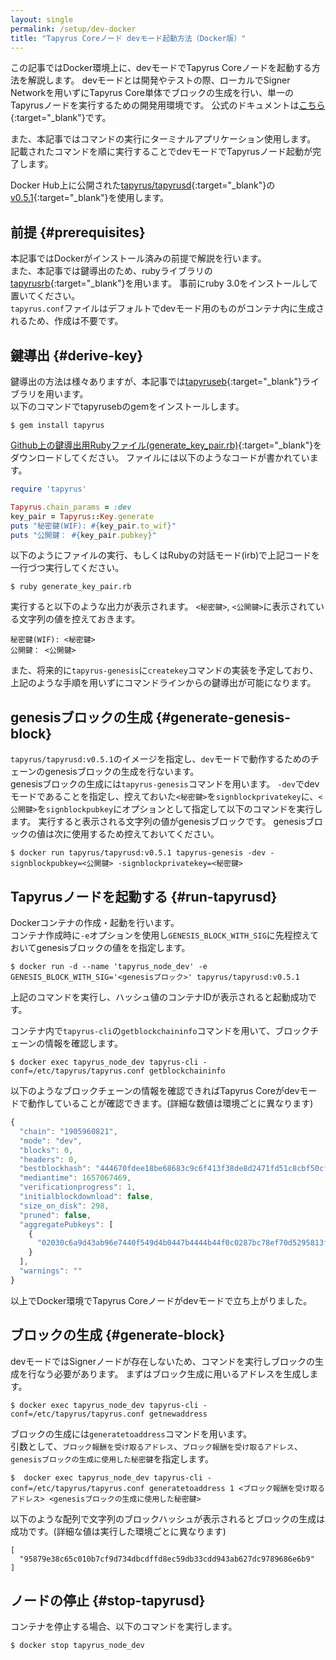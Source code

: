 ```yaml
---
layout: single
permalink: /setup/dev-docker
title: "Tapyrus Coreノード devモード起動方法（Docker版）"
---
```


この記事ではDocker環境上に、devモードでTapyrus Coreノードを起動する方法を解説します。 
devモードとは開発やテストの際、ローカルでSigner Networkを用いずにTapyrus Core単体でブロックの生成を行い、単一のTapyrusノードを実行するための開発用環境です。
公式のドキュメントは[こちら](https://github.com/chaintope/tapyrus-core/blob/master/doc/docker_image.md#dev-mode){:target="_blank"}です。  

また、本記事ではコマンドの実行にターミナルアプリケーション使用します。  
記載されたコマンドを順に実行することでdevモードでTapyrusノード起動が完了します。  


Docker Hub上に公開された[tapyrus/tapyrusd](https://hub.docker.com/r/tapyrus/tapyrusd){:target="_blank"}の[v0.5.1](https://hub.docker.com/layers/tapyrusd/tapyrus/tapyrusd/v0.5.1/images/sha256-0e25122fe7805ecc3a4545862befe3e0a9ec60ad211b94afa8d07d5ac2a5198c?context=explore){:target="_blank"}を使用します。  


## 前提 {#prerequisites}
本記事ではDockerがインストール済みの前提で解説を行います。  
また、本記事では鍵導出のため、rubyライブラリの[tapyrusrb](https://github.com/chaintope/tapyrusrb){:target="_blank"}を用います。
事前にruby 3.0をインストールして置いてください。  
`tapyrus.conf`ファイルはデフォルトでdevモード用のものがコンテナ内に生成されるため、作成は不要です。

## 鍵導出 {#derive-key}

鍵導出の方法は様々ありますが、本記事では[tapyruseb](https://github.com/chaintope/tapyrusrb){:target="_blank"}ライブラリを用います。  
以下のコマンドでtapyrusebのgemをインストールします。
```
$ gem install tapyrus
```

[Github上の鍵導出用Rubyファイル(generate_key_pair.rb)](https://github.com/chaintope/tapyrus-pages/scripts/generate_key_pair.rb){:target="_blank"}をダウンロードしてください。
ファイルには以下のようなコードが書かれています。  

```ruby
require 'tapyrus'

Tapyrus.chain_params = :dev
key_pair = Tapyrus::Key.generate
puts "秘密鍵(WIF): #{key_pair.to_wif}"
puts "公開鍵： #{key_pair.pubkey}"
```

以下のようにファイルの実行、もしくはRubyの対話モード(irb)で上記コードを一行づつ実行してください。  
```
$ ruby generate_key_pair.rb
```

実行すると以下のような出力が表示されます。
 `<秘密鍵>`, `<公開鍵>`に表示されている文字列の値を控えておきます。  
```
秘密鍵(WIF): <秘密鍵>
公開鍵： <公開鍵>
```

また、将来的に`tapyrus-genesis`に`createkey`コマンドの実装を予定しており、上記のような手順を用いずにコマンドラインからの鍵導出が可能になります。  


## genesisブロックの生成 {#generate-genesis-block}

`tapyrus/tapyrusd:v0.5.1`のイメージを指定し、`dev`モードで動作するためのチェーンのgenesisブロックの生成を行ないます。  
genesisブロックの生成には`tapyrus-genesis`コマンドを用います。
`-dev`でdevモードであることを指定し、控えておいた`<秘密鍵>`を`signblockprivatekey`に、`<公開鍵>`を`signblockpubkey`にオプションとして指定して以下のコマンドを実行します。
実行すると表示される文字列の値がgenesisブロックです。
genesisブロックの値は次に使用するため控えておいてください。
```
$ docker run tapyrus/tapyrusd:v0.5.1 tapyrus-genesis -dev -signblockpubkey=<公開鍵> -signblockprivatekey=<秘密鍵>
```

## Tapyrusノードを起動する {#run-tapyrusd}

Dockerコンテナの作成・起動を行います。  
コンテナ作成時に`-e`オプションを使用し`GENESIS_BLOCK_WITH_SIG`に先程控えておいてgenesisブロックの値をを指定します。
```
$ docker run -d --name 'tapyrus_node_dev' -e GENESIS_BLOCK_WITH_SIG='<genesisブロック>' tapyrus/tapyrusd:v0.5.1
```

上記のコマンドを実行し、ハッシュ値のコンテナIDが表示されると起動成功です。

コンテナ内で`tapyrus-cli`の`getblockchaininfo`コマンドを用いて、ブロックチェーンの情報を確認します。　　
```
$ docker exec tapyrus_node_dev tapyrus-cli -conf=/etc/tapyrus/tapyrus.conf getblockchaininfo
```

以下のようなブロックチェーンの情報を確認できればTapyrus Coreがdevモードで動作していることが確認できます。(詳細な数値は環境ごとに異なります)  
```javascript
{
  "chain": "1905960821",
  "mode": "dev",
  "blocks": 0,
  "headers": 0,
  "bestblockhash": "444670fdee18be68683c9c6f413f38de8d2471fd51c8cbf50cf6ac442af49d94",
  "mediantime": 1657067469,
  "verificationprogress": 1,
  "initialblockdownload": false,
  "size_on_disk": 298,
  "pruned": false,
  "aggregatePubkeys": [
    {
      "02030c6a9d43ab96e7440f549d4b0447b4444b44f0c0287bc78ef70d5295813fb4": 0
    }
  ],
  "warnings": ""
}
```

以上でDocker環境でTapyrus Coreノードがdevモードで立ち上がりました。

## ブロックの生成 {#generate-block}
devモードではSignerノードが存在しないため、コマンドを実行しブロックの生成を行なう必要があります。
まずはブロック生成に用いるアドレスを生成します。
```
$ docker exec tapyrus_node_dev tapyrus-cli -conf=/etc/tapyrus/tapyrus.conf getnewaddress
```

ブロックの生成には`generatetoaddress`コマンドを用います。  
引数として、`ブロック報酬を受け取るアドレス`、`ブロック報酬を受け取るアドレス`、`genesisブロックの生成に使用した秘密鍵`を指定します。
```
$  docker exec tapyrus_node_dev tapyrus-cli -conf=/etc/tapyrus/tapyrus.conf generatetoaddress 1 <ブロック報酬を受け取るアドレス> <genesisブロックの生成に使用した秘密鍵>
```

以下のような配列で文字列のブロックハッシュが表示されるとブロックの生成は成功です。(詳細な値は実行した環境ごとに異なります)
```
[
  "95879e38c65c010b7cf9d734dbcdffd8ec59db33cdd943ab627dc9789686e6b9"
]
```

## ノードの停止 {#stop-tapyrusd}
コンテナを停止する場合、以下のコマンドを実行します。
```
$ docker stop tapyrus_node_dev
```
